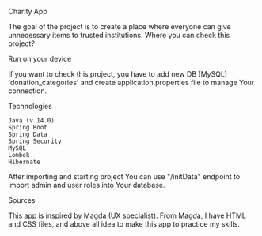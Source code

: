 Charity App

The goal of the project is to create a place where everyone can give unnecessary items to trusted institutions.
Where you can check this project?

Run on your device

If you want to check this project, you have to add new DB (MySQL) 'donation_categories' and create application.properties file to manage Your connection.

Technologies

    Java (v 14.0)
    Spring Boot 
    Spring Data
    Spring Security
    MySQL
    Lombok
    Hibernate
    
After importing and starting project You can use "/initData" endpoint to import admin and user roles into Your database.

Sources

This app is inspired by Magda (UX specialist). From Magda, I have HTML and CSS files, and above all idea to make this app to practice my skills.
